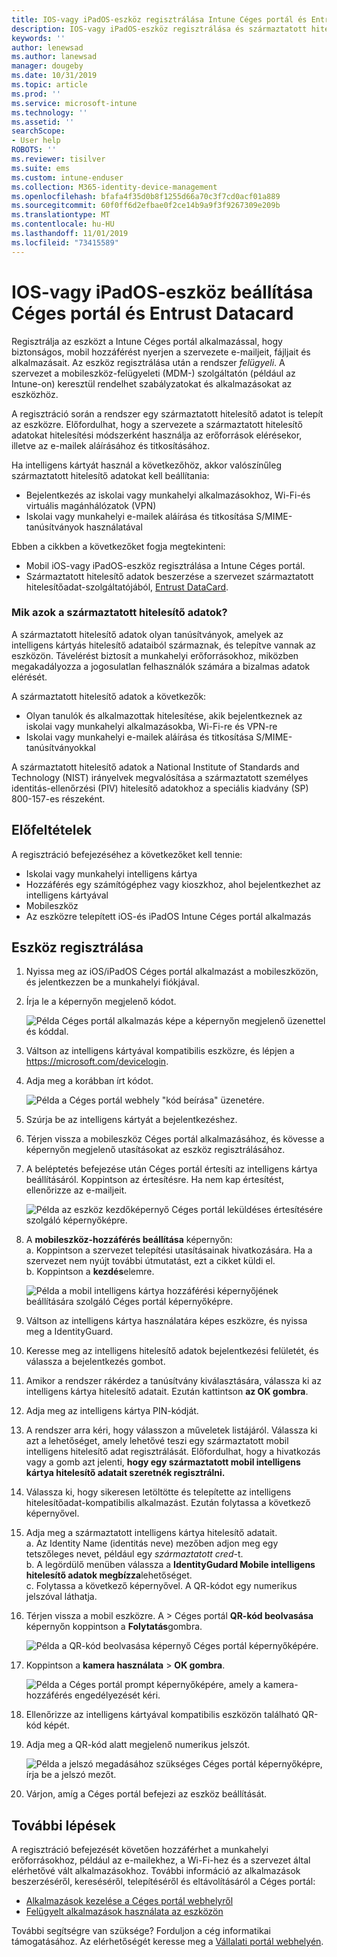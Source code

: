 ```yaml
---
title: IOS-vagy iPadOS-eszköz regisztrálása Intune Céges portál és Entrust Datacard
description: IOS-vagy iPadOS-eszköz regisztrálása és származtatott hitelesítőadat-hitelesítés beállítása Entrust Datacard használatával.
keywords: ''
author: lenewsad
ms.author: lanewsad
manager: dougeby
ms.date: 10/31/2019
ms.topic: article
ms.prod: ''
ms.service: microsoft-intune
ms.technology: ''
ms.assetid: ''
searchScope:
- User help
ROBOTS: ''
ms.reviewer: tisilver
ms.suite: ems
ms.custom: intune-enduser
ms.collection: M365-identity-device-management
ms.openlocfilehash: bfafa4f35d0b8f1255d66a70c3f7cd0acf01a889
ms.sourcegitcommit: 60f0ff6d2efbae0f2ce14b9a9f3f9267309e209b
ms.translationtype: MT
ms.contentlocale: hu-HU
ms.lasthandoff: 11/01/2019
ms.locfileid: "73415589"
---
```

# <a name="set-up-ios-or-ipados-device-with-company-portal-and-entrust-datacard"></a>IOS-vagy iPadOS-eszköz beállítása Céges portál és Entrust Datacard

Regisztrálja az eszközt a Intune Céges portál alkalmazással, hogy biztonságos, mobil hozzáférést nyerjen a szervezete e-mailjeit, fájljait és alkalmazásait. Az eszköz regisztrálása után a rendszer *felügyeli*. A szervezet a mobileszköz-felügyeleti (MDM-) szolgáltatón (például az Intune-on) keresztül rendelhet szabályzatokat és alkalmazásokat az eszközhöz.  

A regisztráció során a rendszer egy származtatott hitelesítő adatot is telepít az eszközre. Előfordulhat, hogy a szervezete a származtatott hitelesítő adatokat hitelesítési módszerként használja az erőforrások elérésekor, illetve az e-mailek aláírásához és titkosításához. 

Ha intelligens kártyát használ a következőhöz, akkor valószínűleg származtatott hitelesítő adatokat kell beállítania:  

* Bejelentkezés az iskolai vagy munkahelyi alkalmazásokhoz, Wi-Fi-és virtuális magánhálózatok (VPN)
* Iskolai vagy munkahelyi e-mailek aláírása és titkosítása S/MIME-tanúsítványok használatával  

Ebben a cikkben a következőket fogja megtekinteni:  

   * Mobil iOS-vagy iPadOS-eszköz regisztrálása a Intune Céges portál.  
   * Származtatott hitelesítő adatok beszerzése a szervezet származtatott hitelesítőadat-szolgáltatójából, [Entrust DataCard](https://www.entrustdatacard.com/).  

### <a name="what-are-derived-credentials"></a>Mik azok a származtatott hitelesítő adatok?  
A származtatott hitelesítő adatok olyan tanúsítványok, amelyek az intelligens kártyás hitelesítő adataiból származnak, és telepítve vannak az eszközön. Távelérést biztosít a munkahelyi erőforrásokhoz, miközben megakadályozza a jogosulatlan felhasználók számára a bizalmas adatok elérését.  

A származtatott hitelesítő adatok a következők: 
* Olyan tanulók és alkalmazottak hitelesítése, akik bejelentkeznek az iskolai vagy munkahelyi alkalmazásokba, Wi-Fi-re és VPN-re
* Iskolai vagy munkahelyi e-mailek aláírása és titkosítása S/MIME-tanúsítványokkal

A származtatott hitelesítő adatok a National Institute of Standards and Technology (NIST) irányelvek megvalósítása a származtatott személyes identitás-ellenőrzési (PIV) hitelesítő adatokhoz a speciális kiadvány (SP) 800-157-es részeként.  

## <a name="prerequisites"></a>Előfeltételek

 A regisztráció befejezéséhez a következőket kell tennie:

* Iskolai vagy munkahelyi intelligens kártya
* Hozzáférés egy számítógéphez vagy kioszkhoz, ahol bejelentkezhet az intelligens kártyával
* Mobileszköz
* Az eszközre telepített iOS-és iPadOS Intune Céges portál alkalmazás  


## <a name="enroll-device"></a>Eszköz regisztrálása  
1. Nyissa meg az iOS/iPadOS Céges portál alkalmazást a mobileszközön, és jelentkezzen be a munkahelyi fiókjával.  

2. Írja le a képernyőn megjelenő kódot.  

    ![Példa Céges portál alkalmazás képe a képernyőn megjelenő üzenettel és kóddal.](./media/copy-code-intercede.png)   

3. Váltson az intelligens kártyával kompatibilis eszközre, és lépjen a https://microsoft.com/devicelogin. 
4. Adja meg a korábban írt kódot.  

    ![Példa a Céges portál webhely "kód beírása" üzenetére.](./media/enter-code-intercede.png)   

5. Szúrja be az intelligens kártyát a bejelentkezéshez.   
6. Térjen vissza a mobileszköz Céges portál alkalmazásához, és kövesse a képernyőn megjelenő utasításokat az eszköz regisztrálásához.  
7. A beléptetés befejezése után Céges portál értesíti az intelligens kártya beállításáról. Koppintson az értesítésre. Ha nem kap értesítést, ellenőrizze az e-mailjeit.   

    ![Példa az eszköz kezdőképernyő Céges portál leküldéses értesítésére szolgáló képernyőképre.](./media/action-required-in-app-intercede.png)  

8. A **mobileszköz-hozzáférés beállítása** képernyőn:   
    a. Koppintson a szervezet telepítési utasításainak hivatkozására. Ha a szervezet nem nyújt további útmutatást, ezt a cikket küldi el.  
    b. Koppintson a **kezdés**elemre.  

    ![Példa a mobil intelligens kártya hozzáférési képernyőjének beállítására szolgáló Céges portál képernyőképre.](./media/smart-card-info-intercede.png)

9. Váltson az intelligens kártya használatára képes eszközre, és nyissa meg a IdentityGuard. 
10. Keresse meg az intelligens hitelesítő adatok bejelentkezési felületét, és válassza a bejelentkezés gombot.  
11. Amikor a rendszer rákérdez a tanúsítvány kiválasztására, válassza ki az intelligens kártya hitelesítő adatait. Ezután kattintson **az OK gombra**. 
12. Adja meg az intelligens kártya PIN-kódját.  
13. A rendszer arra kéri, hogy válasszon a műveletek listájáról. Válassza ki azt a lehetőséget, amely lehetővé teszi egy származtatott mobil intelligens hitelesítő adat regisztrálását. Előfordulhat, hogy a hivatkozás vagy a gomb azt jelenti, **hogy egy származtatott mobil intelligens kártya hitelesítő adatait szeretnék regisztrálni.**  
14. Válassza ki, hogy sikeresen letöltötte és telepítette az intelligens hitelesítőadat-kompatibilis alkalmazást. Ezután folytassa a következő képernyővel.   
15. Adja meg a származtatott intelligens kártya hitelesítő adatait.  
    a. Az Identity Name (identitás neve) mezőben adjon meg egy tetszőleges nevet, például egy *származtatott cred*-t.  
    b. A legördülő menüben válassza a **IdentityGudard Mobile intelligens hitelesítő adatok megbízza**lehetőséget.  
    c. Folytassa a következő képernyővel. A QR-kódot egy numerikus jelszóval láthatja.  

16. Térjen vissza a mobil eszközre. A > Céges portál **QR-kód beolvasása** képernyőn koppintson a **Folytatás**gombra. 

    ![Példa a QR-kód beolvasása képernyő Céges portál képernyőképére.](./media/get-qr-code-intercede.png)  
17. Koppintson a **kamera használata** > **OK gombra**.  

    ![Példa a Céges portál prompt képernyőképére, amely a kamera-hozzáférés engedélyezését kéri.](./media/allow-cp-camera-access-intercede.png)  
18. Ellenőrizze az intelligens kártyával kompatibilis eszközön található QR-kód képét.  
19. Adja meg a QR-kód alatt megjelenő numerikus jelszót.  

    ![Példa a jelszó megadásához szükséges Céges portál képernyőképre, írja be a jelszó mezőt.](./media/enter-password-derived-credentials.png)   

20. Várjon, amíg a Céges portál befejezi az eszköz beállítását.  


## <a name="next-steps"></a>További lépések  
A regisztráció befejezését követően hozzáférhet a munkahelyi erőforrásokhoz, például az e-mailekhez, a Wi-Fi-hez és a szervezet által elérhetővé vált alkalmazásokhoz. További információ az alkalmazások beszerzéséről, kereséséről, telepítéséről és eltávolításáról a Céges portál:

* [Alkalmazások kezelése a Céges portál webhelyről](manage-apps-cpweb.md)  
* [Felügyelt alkalmazások használata az eszközön](use-managed-apps-on-your-device-ios.md)  

További segítségre van szüksége? Forduljon a cég informatikai támogatásához. Az elérhetőségét keresse meg a [Vállalati portál webhelyén](https://go.microsoft.com/fwlink/?linkid=2010980).  
